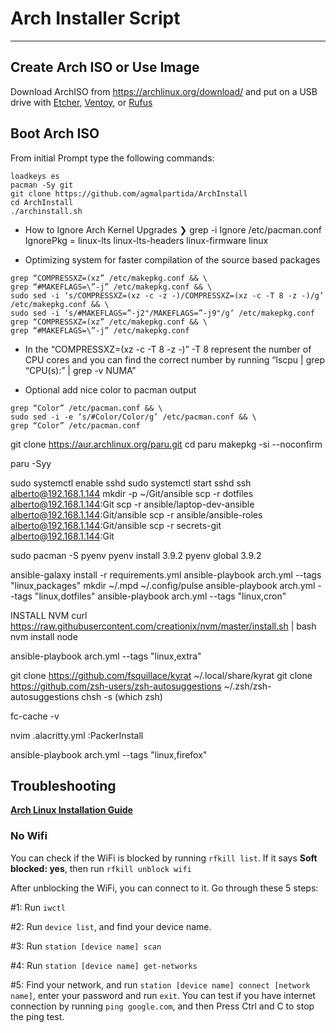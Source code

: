 # Arch Installer Script


---
## Create Arch ISO or Use Image

Download ArchISO from <https://archlinux.org/download/> and put on a USB drive with [Etcher](https://www.balena.io/etcher/), [Ventoy](https://www.ventoy.net/en/index.html), or [Rufus](https://rufus.ie/en/)

## Boot Arch ISO

From initial Prompt type the following commands:

```
loadkeys es
pacman -Sy git
git clone https://github.com/agmalpartida/ArchInstall
cd ArchInstall
./archinstall.sh
```


- How to Ignore Arch Kernel Upgrades
❯ grep -i Ignore /etc/pacman.conf
IgnorePkg    = linux-lts linux-lts-headers linux-firmware linux


- Optimizing system for faster compilation of the source based packages
```
grep “COMPRESSXZ=(xz” /etc/makepkg.conf && \
grep “#MAKEFLAGS=\”-j” /etc/makepkg.conf && \
sudo sed -i ‘s/COMPRESSXZ=(xz -c -z -)/COMPRESSXZ=(xz -c -T 8 -z -)/g’ /etc/makepkg.conf && \
sudo sed -i ‘s/#MAKEFLAGS=”-j2"/MAKEFLAGS=”-j9"/g’ /etc/makepkg.conf
grep “COMPRESSXZ=(xz” /etc/makepkg.conf && \
grep “#MAKEFLAGS=\”-j” /etc/makepkg.conf
```

- In the “COMPRESSXZ=(xz -c -T 8 -z -)” -T 8 represent the number of CPU cores and you can find the correct number by running “lscpu | grep “CPU(s):” | grep -v NUMA”

- Optional add nice color to pacman output
```
grep “Color” /etc/pacman.conf && \
sudo sed -i -e ‘s/#Color/Color/g’ /etc/pacman.conf && \
grep “Color” /etc/pacman.conf
```


git clone https://aur.archlinux.org/paru.git
cd paru
makepkg -si --noconfirm

paru -Syy

sudo systemctl enable sshd
sudo systemctl start sshd
ssh alberto@192.168.1.144
    mkdir -p ~/Git/ansible
scp -r dotfiles alberto@192.168.1.144:Git
scp -r ansible/laptop-dev-ansible alberto@192.168.1.144:Git/ansible
scp -r ansible/ansible-roles alberto@192.168.1.144:Git/ansible
scp -r secrets-git alberto@192.168.1.144:Git



sudo pacman -S pyenv
pyenv install 3.9.2
pyenv global 3.9.2

ansible-galaxy install -r requirements.yml
ansible-playbook arch.yml --tags "linux,packages"
mkdir ~/.mpd ~/.config/pulse
ansible-playbook arch.yml --tags "linux,dotfiles"
ansible-playbook arch.yml --tags "linux,cron"

INSTALL NVM
curl https://raw.githubusercontent.com/creationix/nvm/master/install.sh | bash
nvm install node

ansible-playbook arch.yml --tags "linux,extra"


git clone https://github.com/fsquillace/kyrat ~/.local/share/kyrat
git clone https://github.com/zsh-users/zsh-autosuggestions ~/.zsh/zsh-autosuggestions
chsh -s (which zsh)

fc-cache -v

nvim .alacritty.yml
    :PackerInstall


ansible-playbook arch.yml --tags "linux,firefox"


## Troubleshooting

__[Arch Linux Installation Guide](https://github.com/rickellis/Arch-Linux-Install-Guide)__

### No Wifi

You can check if the WiFi is blocked by running `rfkill list`.
If it says **Soft blocked: yes**, then run `rfkill unblock wifi`

After unblocking the WiFi, you can connect to it. Go through these 5 steps:

#1: Run `iwctl`

#2: Run `device list`, and find your device name.

#3: Run `station [device name] scan`

#4: Run `station [device name] get-networks`

#5: Find your network, and run `station [device name] connect [network name]`, enter your password and run `exit`. You can test if you have internet connection by running `ping google.com`, and then Press Ctrl and C to stop the ping test.

